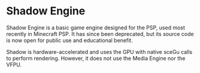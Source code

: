 # Shadow Engine
Shadow Engine is a basic game engine designed for the PSP, used most recently in Minecraft PSP. It has since been deprecated, but its source code is now open for public use and educational benefit.

Shadow is hardware-accelerated and uses the GPU with native sceGu calls to perform rendering. However, it does not use the Media Engine nor the VFPU.
